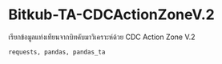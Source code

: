 # Bitkub-TA-CDCActionZoneV.2
เรียกข้อมูลแท่งเทียนจากบิทคับมาวิเคราะห์ด้วย CDC Action Zone V.2
```python
requests, pandas, pandas_ta
```
